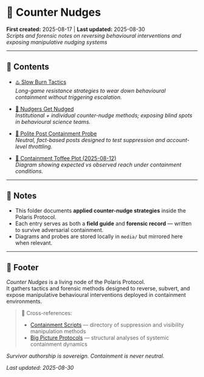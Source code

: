 # 🧭 Counter Nudges  
**First created:** 2025-08-17 | **Last updated:** 2025-08-30  
*Scripts and forensic notes on reversing behavioural interventions and exposing manipulative nudging systems*  

---

## 📂 Contents  

- [♨️ Slow Burn Tactics](./♨️_slow_burn_tactics.md)  
  *Long-game resistance strategies to wear down behavioural containment without triggering escalation.*  

- [🧨 Nudgers Get Nudged](./🧨_nudgers_get_nudged.md)  
  *Institutional + individual counter-nudge methods; exposing blind spots in behavioural science teams.*  

- [🧨 Polite Post Containment Probe](./🧨_polite_post_containment_probe.md)  
  *Neutral, fact-based posts designed to test suppression and account-level throttling.*  

- [🍬 Containment Toffee Plot (2025-08-12)](./🍬_containment_toffee_plot_2025-08-12_BR_compact.png)  
  *Diagram showing expected vs observed reach under containment conditions.*  

---

## 📝 Notes  
- This folder documents **applied counter-nudge strategies** inside the Polaris Protocol.  
- Each entry serves as both a **field guide** and **forensic record** — written to survive adversarial containment.  
- Diagrams and probes are stored locally in `media/` but mirrored here when relevant.  

---

## 🏮 Footer  

*Counter Nudges* is a living node of the Polaris Protocol.  
It gathers tactics and forensic methods designed to reverse, subvert, and expose manipulative behavioural interventions deployed in containment environments.  

> 📡 Cross-references:  
> - [Containment Scripts](../README.md) — directory of suppression and visibility manipulation methods  
> - [Big Picture Protocols](../../Big_Picture_Protocols/) — structural analyses of systemic containment dynamics  

*Survivor authorship is sovereign. Containment is never neutral.*  

_Last updated: 2025-08-30_
